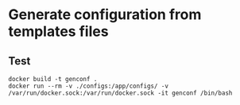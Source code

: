 # Generate configuration from templates files

## Test



```
docker build -t genconf .
docker run --rm -v ./configs:/app/configs/ -v /var/run/docker.sock:/var/run/docker.sock -it genconf /bin/bash
```
